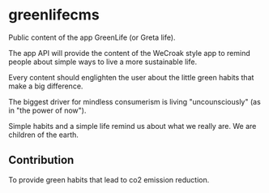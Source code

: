 # greenlifecms

Public content of the app GreenLife (or Greta life).

The app API will provide the content of the WeCroak style app to remind people about simple ways to live a more sustainable life.

Every content should englighten the user about the little green habits that make a big difference.

The biggest driver for mindless consumerism is living "uncounsciously" (as in "the power of now").

Simple habits and a simple life remind us about what we really are. We are children of the earth.

## Contribution

To provide green habits that lead to co2 emission reduction. 
